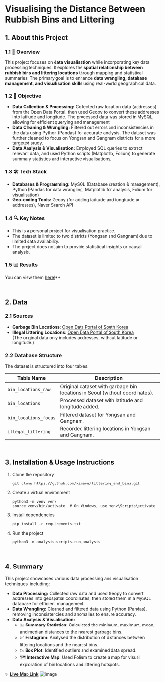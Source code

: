 # Visualising the Distance Between Rubbish Bins and Littering

## 1. About this Project
### 1.1 📌 Overview
This project focuses on **data visualisation** while incorporating key data processing techniques. It explores the **spatial relationship between rubbish bins and littering locations** through mapping and statistical summaries. The primary goal is to enhance **data wrangling, database management, and visualisation skills** using real-world geographical data.

### 1.2 🎯 Objective
  - **Data Collection & Processing:** Collected raw location data (addresses) from the Open Data Portal, then used Geopy to convert these addresses into latitude and longitude. The processed data was stored in MySQL, allowing for efficient querying and management.
  - **Data Cleaning & Wrangling:** Filtered out errors and inconsistencies in the data using Python (Pandas) for accurate analysis. The dataset was further cleaned to focus on Yongsan and Gangnam districts for a more targeted study.
  - **Data Analysis & Visualisation:** Employed SQL queries to extract relevant data, and used Python scripts (Matplotlib, Folium) to generate summary statistics and interactive visualisations.

### 1.3 🛠️ Tech Stack
- **Databases & Programming:** MySQL (Database creation & management), Python (Pandas for data wrangling, Matplotlib for analysis, Folium for visualisation)
- **Geo-coding Tools:** Geopy (for adding latitude and longitude to addresses), Naver Search API


### 1.4 🔍 Key Notes
  - This is a personal project for visualisation practice.
  - The dataset is limited to two districts (Yongsan and Gangnam) due to limited data availability.
  - The project does not aim to provide statistical insights or causal analysis.

### 1.5 📊 Results
You can view them [here!](https://inky-trunk-6f7.notion.site/Do-Garbage-Bins-Reduce-Illegal-Littering-15304b8816d980c68cd6fbcd2688c53a?pvs=74)**

<br/>

## 2. Data
### 2.1 Sources
- **Garbage Bin Locations**: [Open Data Portal of South Korea](https://www.data.go.kr/en/index.do)
- **Illegal Littering Locations**: [Open Data Portal of South Korea](https://www.data.go.kr/en/index.do) <br/>
  (The original data only includes addresses, without latitude or longitude.)

### 2.2 Database Structure
The dataset is structured into four tables:

| Table Name              | Description                                               |
|-------------------------|-----------------------------------------------------------|
| `bin_locations_raw`     | Original dataset with garbage bin locations in Seoul (without coordinates). |
| `bin_locations`         | Processed dataset with latitude and longitude added.     |
| `bin_locations_focus`   | Filtered dataset for Yongsan and Gangnam.                |
| `illegal_littering`     | Recorded littering locations in Yongsan and Gangnam.     |

<br/>

## 3. Installation & Usage Instructions
1. Clone the repository
   ```
   git clone https://github.com/kimava/littering_and_bins.git
   ```
2. Create a virtual environment
   ```
   python3 -m venv venv
   source venv/bin/activate  # On Windows, use venv\Scripts\activate
   ```
3. Install dependencies
   ```
   pip install -r requirements.txt
   ```
5. Run the project
   ```
   python3 -m analysis.scripts.run_analysis
   ```

<br/>

## 4. Summary
This project showcases various data processing and visualisation techniques, including:
- **Data Processing:** Collected raw data and used Geopy to convert addresses into geospatial coordinates, then stored them in a MySQL database for efficient management.
- **Data Wrangling:** Cleaned and filtered data using Python (Pandas), removing inconsistencies and anomalies to ensure accuracy.
- **Data Analysis & Visualisation:**
  - 📊 **Summary Statistics**: Calculated the minimum, maximum, mean, and median distances to the nearest garbage bins.
  - 📈 **Histogram**: Analysed the distribution of distances between littering locations and the nearest bins.
  - 📉 **Box Plot**: Identified outliers and examined data spread.
  - 🗺️ **Interactive Map**: Used Folium to create a map for visual exploration of bin locations and littering hotspots.

✨ **[Live Map Link](https://transcendent-chimera-2544be.netlify.app/)**
![image](https://github.com/user-attachments/assets/00b7c7e7-7ab5-4a51-ac54-7018acb309bc)


